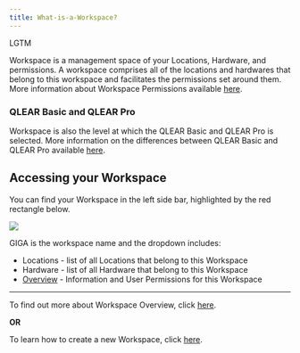 ```yaml
---
title: What-is-a-Workspace?
---
```

LGTM

Workspace is a management space of your Locations, Hardware, and permissions. A workspace comprises all of the locations and hardwares that belong to this workspace and facilitates the permissions set around them. More information about Workspace Permissions available [here](/Workspace-User-Permission).

### QLEAR Basic and QLEAR Pro

Workspace is also the level at which the QLEAR Basic and QLEAR Pro is selected. More information on the differences between QLEAR Basic and QLEAR Pro available [here](/Basic-vs.-Pro).

## Accessing your Workspace

You can find your Workspace in the left side bar, highlighted by the red rectangle below. 

![](https://cloud.githubusercontent.com/assets/26155270/23688895/19bc34c6-03f2-11e7-80da-3c4e5a4932ad.jpg)

GIGA is the workspace name and the dropdown includes:

- Locations - list of all Locations that belong to this Workspace
- Hardware - list of all Hardware that belong to this Workspace
- [Overview](/Workspace-Overview) - Information and User Permissions for this Workspace

----------

To find out more about Workspace Overview, click [here](/Workspace-Overview).  

**OR**
  
To learn how to create a new Workspace, click [here](/Create-a-Workspace).

